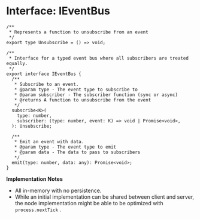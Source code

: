 # Interface: IEventBus

```tsx
/**
 * Represents a function to unsubscribe from an event
 */
export type Unsubscribe = () => void;

/**
 * Interface for a typed event bus where all subscribers are treated equally.
 */
export interface IEventBus {
  /**
   * Subscribe to an event.
   * @param type - The event type to subscribe to
   * @param subscriber - The subscriber function (sync or async)
   * @returns A function to unsubscribe from the event
   */
  subscribe<K>(
    type: number,
    subscriber: (type: number, event: K) => void | Promise<void>,
  ): Unsubscribe;

  /**
   * Emit an event with data.
   * @param type - The event type to emit
   * @param data - The data to pass to subscribers
   */
  emit(type: number, data: any): Promise<void>;
}
```

**Implementation Notes**

- All in-memory with no persistence.
- While an initial implementation can be shared between client and server, the node implementation might be able to be optimized with `process.nextTick` .
